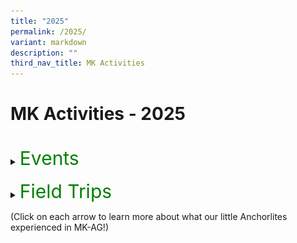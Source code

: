 ```yaml
---
title: "2025"
permalink: /2025/
variant: markdown
description: ""
third_nav_title: MK Activities
---
```

<h1>MK Activities - 2025</h1><br>
<details>
<summary><p style="font-size:30px; color:green; display:inline">Events</p></summary><br>
<details>
<summary><strong>World Water and Earth Day</strong></summary>
<div data-type="detailsContent" class="isomer-details-content">
	<table>
			<tbody><tr><td align="right" width="50%"><img src="/images/MK/2025_World%20Water%20and%20Earth%20Day/1.jpg" style="width:80%"></td><td align="left" width="50%"><img src="/images/MK/2025_World%20Water%20and%20Earth%20Day/2.jpg" style="width:80%"></td></tr>
			<tr><td align="right" width="50%"><img src="/images/MK/2025_World%20Water%20and%20Earth%20Day/3.jpg" style="width:80%">
        </td>
			<td valign="middle"><br><br>At MK@AG, our young learners recently took part in a meaningful celebration of both World Water Day and Earth Day, engaging in a variety of hands-on activities designed to deepen their understanding of environmental responsibility.<br><br>
To start, children were encouraged to bring their own water bottles from home. Throughout the day, they used the water they brought to wash their hands—such as after outdoor play or before snack time—highlighting the importance of conserving water in daily routines. This simple but effective activity helped students become more aware of how much water they use and how small changes can make a big difference.
				</td></tr>
				<tr>
        <td align="right" width="50%"><img src="/images/MK/2025_World%20Water%20and%20Earth%20Day/4.jpg" style="width:80%"></td>
        <td align="left" width="50%"><img src="/images/MK/2025_World%20Water%20and%20Earth%20Day/5.jpg" style="width:80%"></td>
    </tr>
		<tr><td align="right" width="50%"><img src="/images/MK/2025_World%20Water%20and%20Earth%20Day/6.jpg" style="width:80%">
        </td>
			<td valign="bottom"><br><br><br><br>In class, the children explored the impact of water wastage through an engaging and age-appropriate presentation prepared by their teacher. They also participated in a fun and interactive quiz that helped reinforce their learning and sparked thoughtful discussions among their peers.
</td></tr><tr><td align="right" width="50%"><img src="/images/MK/2025_World%20Water%20and%20Earth%20Day/7.jpg" style="width:80%"></td><td align="left" width="50%"><img src="/images/MK/2025_World%20Water%20and%20Earth%20Day/8.jpg" style="width:80%"></td></tr><tr><td align="right" width="50%"><img src="/images/MK/2025_World%20Water%20and%20Earth%20Day/10.jpg" style="width:80%"></td><td valign="middle" align="left" width="50%"><br><br>To further reflect on what they had learned, students took part in a creative activity where they drew pictures and wrote about the different ways they could help save water and care for our Earth. These reflections served as a personal commitment to being more mindful stewards of the planet. <br>It was a joyful and educational day filled with discovery, creativity, and a growing sense of environmental awareness. We are proud of our students for taking their first steps towards becoming responsible global citizens.
</td></tr>
<tr><td colspan="2"><img src="/images/MK/2025_World%20Water%20and%20Earth%20Day/9.jpg" style="width:80%">
</td></tr>
		</tbody></table>

<br>
</div>
</details>
<details>
<summary><strong>Parents' Day</strong></summary>
<div data-type="detailsContent" class="isomer-details-content">
<table><tbody>
<tr>
<td><img src="/images/MK/2023E_World%20Water%20Day/1-1%20world%20water%20day.jpg" style="width:95%"></td>
<td><img src="/images/MK/2023E_World%20Water%20Day/2-1%20world%20water%20day.jpg" style="width:100%"></td>
</tr>
<tr>
<td>Sharing about the importance of turning off the tap after use every time. </td>
<td>Sharing about how he saves water by turning off the tap while brushing his teeth instead of letting the water run. </td>
</tr>
</tbody></table>	
<table><tbody>
<tr>
<td><img src="/images/MK/2023E_World%20Water%20Day/3-1%20world%20water%20day.jpg" style="width:60%"></td>
<td><img src="/images/MK/2023E_World%20Water%20Day/4-1%20world%20water%20day.jpg" style="width:100%"></td>
</tr>
<tr>
<td>Children brought home a water droplet template and discussed with their parents about the different ways that they save water and drew on the template. They then brought it to school to share about their drawing. </td>
<td>We displayed all our posters in class for our friends to see and learn from.</td>
</tr>
</tbody></table>
<br>
</div></details>

</details><br>
<details>
<summary><p style="font-size:30px; color:green; display:inline">Field Trips</p></summary><br>
<details>
<summary><strong>K2 Field Trip to Gardens by the Bay</strong></summary>
<div data-type="detailsContent" class="isomer-details-content">
<table><tbody>
<tr>
<td><img src="/images/MK/2023FT_Indian%20Heritage%20Centre/1-1%20indian%20heritage%20centre.jpg" style="width:100%"></td>
<td><img src="/images/MK/2023FT_Indian%20Heritage%20Centre/1-2%20indian%20heritage%20centre.jpg" style="width:100%"></td>
</tr>
<tr>
<td align="center" colspan="2">Children went on a ‘Mango Motif’ hunt during their trip to Indian Heritage Centre in Little India.</td>
</tr>
</tbody></table>
<table><tbody>
<tr>
<td><img src="/images/MK/2023FT_Indian%20Heritage%20Centre/2-1%20indian%20heritage%20centre.jpg" style="width:82%"></td>
<td><img src="/images/MK/2023FT_Indian%20Heritage%20Centre/2-2%20indian%20heritage%20centre.jpg" style="width:100%"></td>
</tr>
<tr>
<td align="center" colspan="2">Besides, children walked along the streets in Little India to hunt for more Mango Motif designs.</td>
</tr></tbody></table>
<table><tbody>
<tr>
<td width="70%"><img src="/images/MK/2023FT_Indian%20Heritage%20Centre/3-1%20indian%20heritage%20centre.jpg" style="width:100%"></td>
<td style="align: left; vertical-align: top;" width="30%">Children enjoyed observing the huge selection of different variety of mangoes at the fruit carts in Little India.</td>
</tr>
</tbody></table>
<br>
</div></details>	
</details>

(Click on each arrow to learn more about what our little Anchorlites experienced in MK-AG!)